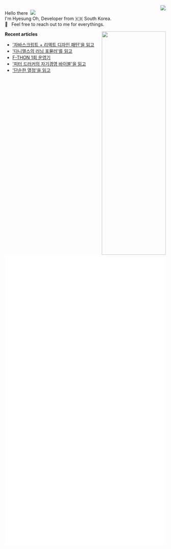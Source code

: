 <img align="right" src="https://hits.seeyoufarm.com/api/count/incr/badge.svg?url=https%3A%2F%2Fgithub.com%2Fhyesungoh%2Fhit-counter&count_bg=%238be9fd&title_bg=%2344475a&icon=riotgames.svg&icon_color=%23E7E7E7&title=hits&edge_flat=false">

<p align="left">

Hello there&nbsp; <img width=40 src="https://cdn.jsdelivr.net/gh/Th3Wall/assets-cdn/PersonalGithubReadme/HandGreet.gif" width="35px" /><br/>
I'm Hyesung Oh, Developer from :kr: South Korea. <br/>
💬 &nbsp; Feel free to reach out to me for everythings.<br/>

</p>

<img align="right" src="https://render.gitanimals.org/lines/hyesungoh?pet-id=589962073398233318" width="200" height="700" />  

<p align="left">

**Recent articles**
<!-- BLOG-POST-LIST:START -->
- [&#39;자바스크립트 + 리액트 디자인 패턴&#39;을 읽고](https://www.hyesungoh.xyz/자바스크립트-리액트-디자인-패턴)
- [&#39;다니엘스의 러닝 포뮬러&#39;를 읽고](https://www.hyesungoh.xyz/러닝-포뮬러)
- [F-THON 1회 운영기](https://www.hyesungoh.xyz/f-thon-1st)
- [&#39;피터 드러커의 자기경영 바이블&#39;을 읽고](https://www.hyesungoh.xyz/피터-드러커의-자기경영-바이블)
- [&#39;단순한 열정&#39;을 읽고](https://www.hyesungoh.xyz/단순한-열정)
<!-- BLOG-POST-LIST:END -->

![Metrics](/github-metrics.svg)

</p>
